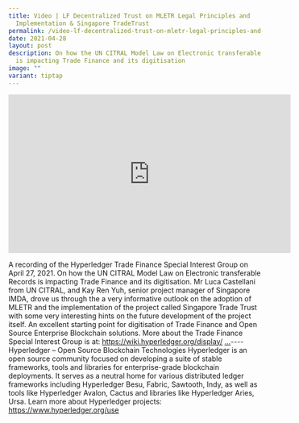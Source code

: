 ```yaml
---
title: Video | LF Decentralized Trust on MLETR Legal Principles and
  Implementation & Singapore TradeTrust
permalink: /video-lf-decentralized-trust-on-mletr-legal-principles-and-implementation-singapore-tradetrust/
date: 2021-04-28
layout: post
description: On how the UN CITRAL Model Law on Electronic transferable Records
  is impacting Trade Finance and its digitisation
image: ""
variant: tiptap
---
```

<div class="iframe-wrapper">
<iframe height="315" width="560" allowfullscreen="true" frameborder="0" src="https://www.youtube.com/embed/3frPbzXofM0?si=ckv3f1AVFNLPBlXj"></iframe>
</div>
<p>A recording of the Hyperledger Trade Finance Special Interest Group on
April 27, 2021. On how the UN CITRAL Model Law on Electronic transferable
Records is impacting Trade Finance and its digitisation. Mr Luca Castellani
from UN CITRAL, and Kay Ren Yuh, senior project manager of Singapore IMDA,
drove us through the a very informative outlook on the adoption of MLETR
and the implementation of the project called Singapore Trade Trust with
some very interesting hints on the future development of the project itself.
An excellent starting point for digitisation of Trade Finance and Open
Source Enterprise Blockchain solutions. More about the Trade Finance Special
Interest Group is at: <a href="https://www.youtube.com/redirect?event=video_description&amp;amp;redir_token=QUFFLUhqbkViSUV6T0xhVGpVekt4b3NWWkdTRVdFNnZQZ3xBQ3Jtc0tsR09BME8wUS1nb2xOamVsd19JazZ1dVhXa0hWS3NmWWs2eWtub0xCSTRnSGtEa0xUV1BjLTBRWGdLOE4wTTMtWXJTMHJVVzgxeFFHZEllR21Xems1RTFCanIzT3piUWhKTzUyR2k0X0pNV19kczlwZw&amp;amp;q=https%3A%2F%2Fwiki.hyperledger.org%2Fdisplay%2FTFSIG%2F&amp;amp;v=3frPbzXofM0" rel="noopener noreferrer nofollow" target="_blank">https://wiki.hyperledger.org/display/</a>
<a href="https://www.youtube.com/redirect?event=video_description&amp;redir_token=QUFFLUhqbkViSUV6T0xhVGpVekt4b3NWWkdTRVdFNnZQZ3xBQ3Jtc0tsR09BME8wUS1nb2xOamVsd19JazZ1dVhXa0hWS3NmWWs2eWtub0xCSTRnSGtEa0xUV1BjLTBRWGdLOE4wTTMtWXJTMHJVVzgxeFFHZEllR21Xems1RTFCanIzT3piUWhKTzUyR2k0X0pNV19kczlwZw&amp;q=https%3A%2F%2Fwiki.hyperledger.org%2Fdisplay%2FTFSIG%2F&amp;v=3frPbzXofM0" class="yt-core-attributed-string__link yt-core-attributed-string__link--call-to-action-color" rel="nofollow" target="_blank">...</a>---- Hyperledger – Open Source Blockchain Technologies Hyperledger
is an open source community focused on developing a suite of stable frameworks,
tools and libraries for enterprise-grade blockchain deployments. It serves
as a neutral home for various distributed ledger frameworks including Hyperledger
Besu, Fabric, Sawtooth, Indy, as well as tools like Hyperledger Avalon,
Cactus and libraries like Hyperledger Aries, Ursa. Learn more about Hyperledger
projects: <a href="https://www.youtube.com/redirect?event=video_description&amp;amp;redir_token=QUFFLUhqbkViSUV6T0xhVGpVekt4b3NWWkdTRVdFNnZQZ3xBQ3Jtc0tsR09BME8wUS1nb2xOamVsd19JazZ1dVhXa0hWS3NmWWs2eWtub0xCSTRnSGtEa0xUV1BjLTBRWGdLOE4wTTMtWXJTMHJVVzgxeFFHZEllR21Xems1RTFCanIzT3piUWhKTzUyR2k0X0pNV19kczlwZw&amp;amp;q=https%3A%2F%2Fwiki.hyperledger.org%2Fdisplay%2FTFSIG%2F&amp;amp;v=3frPbzXofM0" rel="noopener noreferrer nofollow" target="_blank">https://www.hyperledger.org/use</a>
</p>